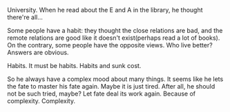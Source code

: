 University. When he read about the E and A in the library, he thought there're all...

Some people have a habit: they thought the close relations are bad, and the remote relations are good like it doesn't exist(perhaps read a lot of books).
On the contrary, some people have the opposite views. Who live better? Answers are obvious.

Habits. It must be habits. Habits and sunk cost.

So he always have a complex mood about many things. It seems like he lets the fate to master his fate again.
Maybe it is just tired. After all, he should not be such tried, maybe? Let fate deal its work again. Because of complexity. Complexity.
